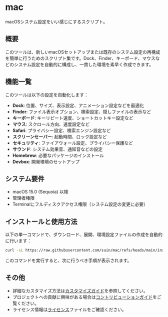 # mac

macOSシステム設定をいい感じにするスクリプト。

## 概要

このツールは、新しいmacOSセットアップまたは既存のシステム設定の再構成を簡単に行うためのスクリプト集です。Dock、Finder、キーボード、マウスなどのシステム設定を自動的に構成し、一貫した環境を素早く作成できます。

## 機能一覧

このツールは以下の設定を自動化します：

- **Dock**: 位置、サイズ、表示設定、アニメーション設定などを最適化
- **Finder**: ファイル表示オプション、検索設定、隠しファイルの表示など
- **キーボード**: キーリピート速度、ショートカットキー設定など
- **マウス**: スクロール方向、速度設定など
- **Safari**: プライバシー設定、検索エンジン設定など
- **スクリーンセーバー**: 起動時間、ロック設定など
- **セキュリティ**: ファイアウォール設定、プライバシー保護など
- **サウンド**: システム効果音、通知音などの設定
- **Homebrew**: 必要なパッケージのインストール
- **Devbox**: 開発環境のセットアップ

## システム要件

- macOS 15.0 (Sequoia) 以降
- 管理者権限
- Terminalにフルディスクアクセス権限（システム設定の変更に必要）

## インストールと使用方法

以下の単一コマンドで、ダウンロード、展開、環境設定ファイルの作成を自動的に行います：

```bash
curl -sL https://raw.githubusercontent.com/suin/mac/refs/heads/main/install.zsh | zsh
```

このコマンドを実行すると、次に行うべき手順が表示されます。

## その他

- 詳細なカスタマイズ方法は[カスタマイズガイド](customize.md)を参照してください。
- プロジェクトへの貢献に興味がある場合は[コントリビューションガイド](contributing.md)をご覧ください。
- ライセンス情報は[ライセンス](license.md)ファイルをご確認ください。
